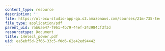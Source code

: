 ```yaml
---
content_type: resource
description: ''
file: https://ol-ocw-studio-app-qa.s3.amazonaws.com/courses/21m-735-technical-design-scenery-mechanisms-and-special-effects-spring-2004/ea5ebf5d2f6633c5f0d662e42ed94442_14elecl_power.pdf
file_type: application/pdf
parent_uid: 7ab6ae47-f961-4b79-44ef-243984cf3f3d
resourcetype: Document
title: 14elecl_power.pdf
uid: ea5ebf5d-2f66-33c5-f0d6-62e42ed94442
---
```

